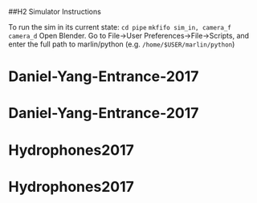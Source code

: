 ##H2 Simulator Instructions
 
To run the sim in its current state:
	`cd pipe`
	`mkfifo sim_in, camera_f camera_d` 
	Open Blender. Go to File->User Preferences->File->Scripts, and enter the full path to marlin/python (e.g. `/home/$USER/marlin/python`)  
# Daniel-Yang-Entrance-2017
# Daniel-Yang-Entrance-2017
# Hydrophones2017
# Hydrophones2017
